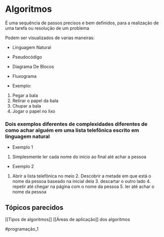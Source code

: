 # Algoritmos


É uma sequência de passos precisos e bem definidos, para a realização de uma tarefa ou resolução de um problema

Podem ser visualizados de varias maneiras:
- Linguagem Natural
- Pseudocódigo
- Diagrama De Blocos
- Fluxograma

- Exemplo:

1. Pegar a bala
2. Retirar o papel da bala
3. Chupar a bala
4. Jogar o papel no lixo

### Dois exemplos diferentes de complexidades diferentes de como achar alguém em uma lista telefônica escrito em linguagem natural

- Exemplo 1

1. Simplesmente ler cada nome do inicio ao final até achar a pessoa 

- Exemplo 2

1. Abrir a lista telefônica no meio 
	2. Descobrir a metade em que está o nome da pessoa baseado na inicial dela
	3. descartar o outro lado
	4. repetir até chegar na página com o nome da pessoa
	5. ler até achar o nome da pessoa

## Tópicos parecidos

[[Tipos de algoritmos]]
[[Áreas de aplicação]] dos algoritmos

#programação_1 
